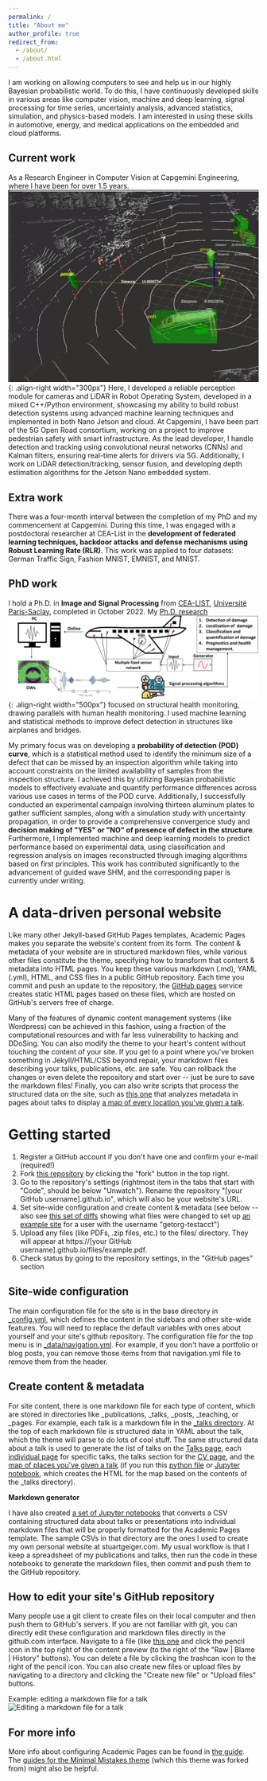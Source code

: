 ```yaml
---
permalink: /
title: "About me"
author_profile: true
redirect_from: 
  - /about/
  - /about.html
---
```

I am working on allowing computers to see and help us in our highly Bayesian probabilistic world. To do this, I have continuously developed skills in various areas like computer vision, machine and deep learning, signal processing for time series, uncertainty analysis, advanced statistics, simulation, and physics-based models. I am interested in using these skills in automotive, energy, and medical applications on the embedded and cloud platforms.

Current work
------
As a Research Engineer in Computer Vision at Capgemini Engineering, where I have been for over 1.5 years.  ![LIDAr](images/Lidar.png){: .align-right width="300px"} Here, I developed a reliable perception module for cameras and LiDAR in Robot Operating System, developed in a mixed C++/Python environment, showcasing my ability to build robust detection systems using advanced machine learning techniques and implemented in both Nano Jetson and cloud. At Capgemini, I have been part of the 5G Open Road consortium, working on a project to improve pedestrian safety with smart infrastructure. As the lead developer, I handle detection and tracking using convolutional neural networks (CNNs) and Kalman filters, ensuring real-time alerts for drivers via 5G.  Additionally, I work on LiDAR detection/tracking, sensor fusion, and developing depth estimation algorithms for the Jetson Nano embedded system.

Extra work
------
There was a four-month interval between the completion of my PhD and my commencement at Capgemini. During this time, I was engaged with a postdoctoral researcher at CEA-List in the **development of federated learning techniques, backdoor attacks and defense mechanisms using Robust Learning Rate (RLR)**. This work was applied to four datasets: German Traffic Sign, Fashion MNIST, EMNIST, and MNIST. 

PhD work
------
I hold a Ph.D. in **Image and Signal Processing** from [CEA-LIST](https://list.cea.fr/fr/), [Université Paris-Saclay](https://www.google.com/search?client=ubuntu-sn&channel=fs&q=universit%C3%A9+paris+saclay), completed in October 2022. My [Ph.D. research](https://theses.hal.science/tel-04318941) ![SHM](images/SHM.png){: .align-right width="500px"} focused on structural health monitoring, drawing parallels with human health monitoring. I used machine learning and statistical methods to improve defect detection in structures like airplanes and bridges.

My primary focus was on developing a **probability of detection (POD) curve**, which is a statistical method used to identify the minimum size of a defect that can be missed by an inspection algorithm while taking into account constraints on the limited availability of samples from the inspection structure. I achieved this by utilizing Bayesian probabilistic models to effectively evaluate and quantify performance differences across various use cases in terms of the POD curve. Additionally, I successfully conducted an experimental campaign involving thirteen aluminum plates to gather sufficient samples, along with a simulation study with uncertainty propagation, in order to provide a comprehensive convergence study and **decision making of "YES" or "NO" of presence of defect in the structure**. Furthermore, I implemented machine and deep learning models to predict performance based on experimental data, using classification and regression analysis on images reconstructed through imaging algorithms based on first principles. This work has contributed significantly to the advancement of guided wave SHM, and the corresponding paper is currently under writing.


<!-- Currently, on weekends, we are actively collaborating on backdoor attack and defense strategies for the YOLO model, as well as working on a research paper. Please note that this experience is not included in my resume. -->








A data-driven personal website
======
Like many other Jekyll-based GitHub Pages templates, Academic Pages makes you separate the website's content from its form. The content & metadata of your website are in structured markdown files, while various other files constitute the theme, specifying how to transform that content & metadata into HTML pages. You keep these various markdown (.md), YAML (.yml), HTML, and CSS files in a public GitHub repository. Each time you commit and push an update to the repository, the [GitHub pages](https://pages.github.com/) service creates static HTML pages based on these files, which are hosted on GitHub's servers free of charge.

Many of the features of dynamic content management systems (like Wordpress) can be achieved in this fashion, using a fraction of the computational resources and with far less vulnerability to hacking and DDoSing. You can also modify the theme to your heart's content without touching the content of your site. If you get to a point where you've broken something in Jekyll/HTML/CSS beyond repair, your markdown files describing your talks, publications, etc. are safe. You can rollback the changes or even delete the repository and start over -- just be sure to save the markdown files! Finally, you can also write scripts that process the structured data on the site, such as [this one](https://github.com/academicpages/academicpages.github.io/blob/master/talkmap.ipynb) that analyzes metadata in pages about talks to display [a map of every location you've given a talk](https://academicpages.github.io/talkmap.html).

Getting started
======
1. Register a GitHub account if you don't have one and confirm your e-mail (required!)
1. Fork [this repository](https://github.com/academicpages/academicpages.github.io) by clicking the "fork" button in the top right. 
1. Go to the repository's settings (rightmost item in the tabs that start with "Code", should be below "Unwatch"). Rename the repository "[your GitHub username].github.io", which will also be your website's URL.
1. Set site-wide configuration and create content & metadata (see below -- also see [this set of diffs](http://archive.is/3TPas) showing what files were changed to set up [an example site](https://getorg-testacct.github.io) for a user with the username "getorg-testacct")
1. Upload any files (like PDFs, .zip files, etc.) to the files/ directory. They will appear at https://[your GitHub username].github.io/files/example.pdf.  
1. Check status by going to the repository settings, in the "GitHub pages" section

Site-wide configuration
------
The main configuration file for the site is in the base directory in [_config.yml](https://github.com/academicpages/academicpages.github.io/blob/master/_config.yml), which defines the content in the sidebars and other site-wide features. You will need to replace the default variables with ones about yourself and your site's github repository. The configuration file for the top menu is in [_data/navigation.yml](https://github.com/academicpages/academicpages.github.io/blob/master/_data/navigation.yml). For example, if you don't have a portfolio or blog posts, you can remove those items from that navigation.yml file to remove them from the header. 

Create content & metadata
------
For site content, there is one markdown file for each type of content, which are stored in directories like _publications, _talks, _posts, _teaching, or _pages. For example, each talk is a markdown file in the [_talks directory](https://github.com/academicpages/academicpages.github.io/tree/master/_talks). At the top of each markdown file is structured data in YAML about the talk, which the theme will parse to do lots of cool stuff. The same structured data about a talk is used to generate the list of talks on the [Talks page](https://academicpages.github.io/talks), each [individual page](https://academicpages.github.io/talks/2012-03-01-talk-1) for specific talks, the talks section for the [CV page](https://academicpages.github.io/cv), and the [map of places you've given a talk](https://academicpages.github.io/talkmap.html) (if you run this [python file](https://github.com/academicpages/academicpages.github.io/blob/master/talkmap.py) or [Jupyter notebook](https://github.com/academicpages/academicpages.github.io/blob/master/talkmap.ipynb), which creates the HTML for the map based on the contents of the _talks directory).

**Markdown generator**

I have also created [a set of Jupyter notebooks](https://github.com/academicpages/academicpages.github.io/tree/master/markdown_generator
) that converts a CSV containing structured data about talks or presentations into individual markdown files that will be properly formatted for the Academic Pages template. The sample CSVs in that directory are the ones I used to create my own personal website at stuartgeiger.com. My usual workflow is that I keep a spreadsheet of my publications and talks, then run the code in these notebooks to generate the markdown files, then commit and push them to the GitHub repository.

How to edit your site's GitHub repository
------
Many people use a git client to create files on their local computer and then push them to GitHub's servers. If you are not familiar with git, you can directly edit these configuration and markdown files directly in the github.com interface. Navigate to a file (like [this one](https://github.com/academicpages/academicpages.github.io/blob/master/_talks/2012-03-01-talk-1.md) and click the pencil icon in the top right of the content preview (to the right of the "Raw | Blame | History" buttons). You can delete a file by clicking the trashcan icon to the right of the pencil icon. You can also create new files or upload files by navigating to a directory and clicking the "Create new file" or "Upload files" buttons. 

Example: editing a markdown file for a talk
![Editing a markdown file for a talk](/images/editing-talk.png)

For more info
------
More info about configuring Academic Pages can be found in [the guide](https://academicpages.github.io/markdown/). The [guides for the Minimal Mistakes theme](https://mmistakes.github.io/minimal-mistakes/docs/configuration/) (which this theme was forked from) might also be helpful.
